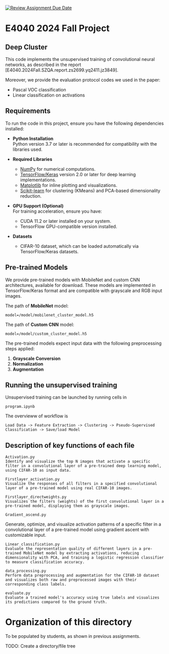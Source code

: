 [![Review Assignment Due Date](https://classroom.github.com/assets/deadline-readme-button-22041afd0340ce965d47ae6ef1cefeee28c7c493a6346c4f15d667ab976d596c.svg)](https://classroom.github.com/a/cZnpr7Ns)
# E4040 2024 Fall Project
## Deep Cluster
This code implements the unsupervised training of convolutional neural networks, as described in the report [E4040.2024Fall.SZQA.report.zs2699.yq2411.jz3849].

Moreover, we provide the evaluation protocol codes we used in the paper:
* Pascal VOC classification
* Linear classification on activations

## Requirements
To run the code in this project, ensure you have the following dependencies installed:

- **Python Installation**  
  Python version 3.7 or later is recommended for compatibility with the libraries used.

- **Required Libraries**  
  - [NumPy](https://numpy.org/) for numerical computations.
  - [TensorFlow/Keras](https://www.tensorflow.org/) version 2.0 or later for deep learning implementations.
  - [Matplotlib](https://matplotlib.org/) for inline plotting and visualizations.
  - [Scikit-learn](https://scikit-learn.org/) for clustering (KMeans) and PCA-based dimensionality reduction.

- **GPU Support (Optional)**  
  For training acceleration, ensure you have:
  - CUDA 11.2 or later installed on your system.
  - TensorFlow GPU-compatible version installed.

- **Datasets**  
  - CIFAR-10 dataset, which can be loaded automatically via TensorFlow/Keras datasets.
 
## Pre-trained Models

We provide pre-trained models with MobileNet and custom CNN architectures, available for download. These models are implemented in TensorFlow/Keras format and are compatible with grayscale and RGB input images.

The path of **MobileNet** model:
```
model=/model/mobilenet_cluster_model.h5
```
The path of **Custom CNN** model:
```
model=/model/custom_cluster_model.h5
```
The pre-trained models expect input data with the following preprocessing steps applied:
1. **Grayscale Conversion**  
2. **Normalization**  
3. **Augmentation**

## Running the unsupervised training
Unsupervised training can be launched by running cells in
```
program.ipynb
```
The overvieww of workflow is
```
Load Data -> Feature Extraction -> Clustering -> Pseudo-Supervised Classification -> Save/load Model
```
## Description of key functions of each file
```
Activation.py 
Identify and visualize the top N images that activate a specific filter in a convolutional layer of a pre-trained deep learning model, using CIFAR-10 as input data.
```
```
Firstlayer_activation.py 
Visualize the responses of all filters in a specified convolutional layer of a pre-trained model using real CIFAR-10 images.
```
```
Firstlayer_directweights.py 
Visualizes the filters (weights) of the first convolutional layer in a pre-trained model, displaying them as grayscale images.
```
```
Gradient_ascend.py 
```
Generate, optimize, and visualize activation patterns of a specific filter in a convolutional layer of a pre-trained model using gradient ascent with customizable input.
```
Linear_classification.py 
Evaluate the representation quality of different layers in a pre-trained MobileNet model by extracting activations, reducing dimensionality with PCA, and training a logistic regression classifier to measure classification accuracy.
```
```
data_processing.py 
Perform data preprocessing and augmentation for the CIFAR-10 dataset and visualizes both raw and preprocessed images with their corresponding class labels.
```
```
evaluate.py 
Evaluate a trained model's accuracy using true labels and visualizes its predictions compared to the ground truth.
```
# Organization of this directory
To be populated by students, as shown in previous assignments.

TODO: Create a directory/file tree
```

```
